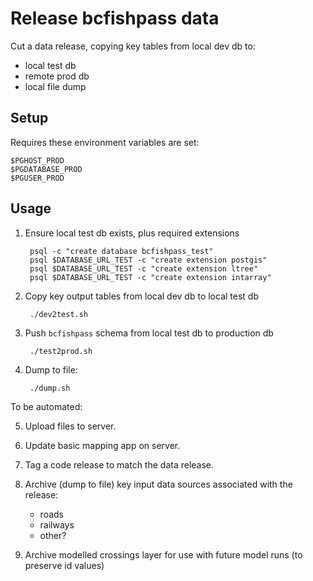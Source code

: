 # Release bcfishpass data

Cut a data release, copying key tables from local dev db to:

- local test db
- remote prod db
- local file dump

## Setup

Requires these environment variables are set:

    $PGHOST_PROD
    $PGDATABASE_PROD
    $PGUSER_PROD

## Usage

1. Ensure local test db exists, plus required extensions

        psql -c "create database bcfishpass_test"
        psql $DATABASE_URL_TEST -c "create extension postgis"
        psql $DATABASE_URL_TEST -c "create extension ltree"
        psql $DATABASE_URL_TEST -c "create extension intarray"

2. Copy key output tables from local dev db to local test db

        ./dev2test.sh

3. Push `bcfishpass` schema from local test db to production db

        ./test2prod.sh

4. Dump to file:

        ./dump.sh

To be automated:

5. Upload files to server.

6. Update basic mapping app on server.

7. Tag a code release to match the data release.

8. Archive (dump to file) key input data sources associated with the release:
    - roads
    - railways
    - other?

9. Archive modelled crossings layer for use with future model runs (to preserve id values)